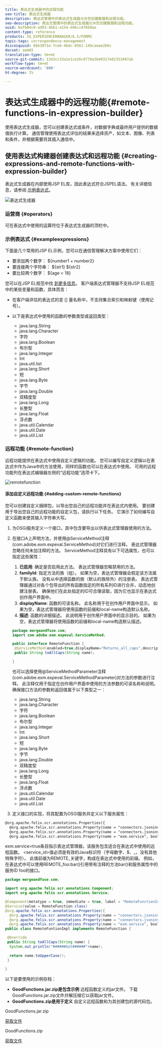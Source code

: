 ```yaml
---
title: 表达式生成器中的远程功能
seo-title: 表达式生成器
description: 表达式管理中的表达式生成器允许您创建数据和远程功能。
seo-description: 表达式管理中的表达式生成器允许您创建数据和远程功能。
uuid: 6afb84c0-ad03-4bb1-a154-d46cc47650ae
content-type: reference
products: SG_EXPERIENCEMANAGER/6.5/FORMS
topic-tags: correspondence-management
discoiquuid: 68e3071e-7ce6-4bdc-8561-14bcaeae2b6c
docset: aem65
translation-type: tm+mt
source-git-commit: 1343cc33a1e1ce26c0770a3b49317e82353497ab
workflow-type: tm+mt
source-wordcount: '800'
ht-degree: 1%

---
```



# 表达式生成器中的远程功能{#remote-functions-in-expression-builder}

使用表达式生成器，您可以创建表达式或条件，对数据字典或最终用户提供的数据值执行计算。 通信管理使用表达式评估的结果来选择资产，如文本、图像、列表和条件，并根据需要将其插入通信中。

## 使用表达式构建器创建表达式和远程功能 {#creating-expressions-and-remote-functions-with-expression-builder}

表达式生成器在内部使用JSP EL库，因此表达式符合JSPEL语法。 有关详细信息，请参阅 [示例表达式](#exampleexpressions)。

![表达式生成器](assets/expressionbuilder.png)

### 运营商 {#operators}

可在表达式中使用的运算符位于表达式生成器的顶栏中。

### 示例表达式 {#exampleexpressions}

下面是几个常用的JSP EL示例，您可以在通信管理解决方案中使用它们：

* 要添加两个数字： ${number1 + number2}
* 要连接两个字符串： ${str1} ${str2}
* 要比较两个数字： ${age &lt; 18}

您可以在JSP EL规范中找 [到更多信息](https://download.oracle.com/otn-pub/jcp/jsp-2.1-fr-spec-oth-JSpec/jsp-2_1-fr-spec-el.pdf)。 客户端表达式管理器不支持JSP EL规范中的某些变量和函数，具体而言：

* 在客户端评估的表达式的变 [] 量名称中，不支持集合索引和映射键（使用记号）。
* 以下是表达式中使用的函数的参数类型或返回类型：

   * java.lang.String
   * java.lang.Character
   * 字符
   * java.lang.Boolean
   * 布尔型
   * java.lang.Integer
   * Int
   * java.util.list
   * java.lang.Short
   * 短
   * java.lang.Byte
   * 字节
   * java.lang.Double
   * 双精度型
   * java.lang.Long
   * 长整型
   * java.lang.Float
   * 浮点数
   * java.util.Calendar
   * java.util.Date
   * java.util.List

### 远程功能 {#remote-function}

远程功能提供在表达式中使用自定义逻辑的功能。 您可以编写自定义逻辑以在表达式中作为Java中的方法使用，同样的函数也可以在表达式中使用。 可用的远程功能列在表达式编辑器左侧的“远程功能”选项卡下。

![remotefunction](assets/remotefunction.png)

#### 添加自定义远程功能 {#adding-custom-remote-functions}

您可以创建自定义捆绑包，以导出您自己的远程功能并在表达式内使用。 要创建用于导出您自己的远程功能的自定义包，请执行以下任务。 它演示了如何编写自定义函数来使其输入字符串大写。

1. 为OSGi服务定义一个接口，其中包含要导出以供表达式管理器使用的方法。
1. 在接口A上声明方法，并使用@ServiceMethod注释(com.adobe.exm.expeval.ServiceMethod)对它们进行注释。 表达式管理器忽略任何未加注释的方法。 ServiceMethod注释具有以下可选属性，也可以指定这些属性：

   1. **已启用**: 确定是否启用此方法。 表达式管理器忽略禁用的方法。
   1. **familyId**: 指定方法的族（组）。 如果为空，表达式管理器会假定该方法属于默认族。 没有从中选择函数的族（默认的族除外）的注册表。 表达式管理器通过对各个包导出的所有函数指定的所有系列ID进行合并，动态地创建注册表。 确保他们在此处指定的ID可合理读取，因为它也显示在表达式创作用户界面中。
   1. **displayName**: 函数的可读名称。 此名称用于在创作用户界面中显示。 如果为空，表达式管理器将使用函数的前缀和local-name构造默认名称。
   1. **描述**: 函数的详细描述。 此说明用于创作用户界面中的显示目的。 如果为空，表达式管理器将使用函数的前缀和local-name构造默认描述。

   ```java
   package mergeandfuse.com;
   import com.adobe.exm.expeval.ServiceMethod;
   
   public interface RemoteFunction {
    @ServiceMethod(enabled=true,displayName="Returns_all_caps",description="Function to convert to all CAPS", familyId="remote")
    public String toAllCaps(String name);
   
   }
   ```

   也可以选择使用@ServiceMethodParameter注释(com.adobe.exm.expeval.ServiceMethodParameter)对方法的参数进行注释。 此注释仅用于指定在创作用户界面中使用的方法参数的可读名称和说明。 确保接口方法的参数和返回值属于以下类型之一：

   * java.lang.String
   * java.lang.Character
   * 字符
   * java.lang.Boolean
   * 布尔型
   * java.lang.Integer
   * Int
   * java.lang.Short
   * 短
   * java.lang.Byte
   * 字节
   * java.lang.Double
   * 双精度型
   * java.lang.Long
   * 长整型
   * java.lang.Float
   * 浮点数
   * java.util.Calendar
   * java.util.Date
   * java.util.List


1. 定义接口的实现，将其配置为OSGI服务并定义以下服务属性：

```jsp
@org.apache.felix.scr.annotations.Properties({
  @org.apache.felix.scr.annotations.Property(name = "connectors.jsoninvoker", boolValue = true),
  @org.apache.felix.scr.annotations.Property(name = "connectors.jsoninvoker.alias", value = "<service_id>"),
  @org.apache.felix.scr.annotations.Property(name = "exm.service", boolValue = true)})
```

exm.service=true条目指示表达式管理器，该服务包含适合在表达式中使用的远程函数。 &lt;service_id>值必须是有效的Java标识符（字母数字、$、_，没有其他特殊字符）。 此值前缀为REMOTE_关键字，构成在表达式中使用的前缀。 例如，在表达式中可以使用REMOTE_foo:bar()引用带有注释的方法bar()和服务属性中的服务ID foo的接口。

```java
package mergeandfuse.com;

import org.apache.felix.scr.annotations.Component;
import org.apache.felix.scr.annotations.Service;

@Component(metatype = true, immediate = true, label = "RemoteFunctionImpl")
@Service(value = RemoteFunction.class)
@org.apache.felix.scr.annotations.Properties({
  @org.apache.felix.scr.annotations.Property(name = "connectors.jsoninvoker", boolValue = true),
  @org.apache.felix.scr.annotations.Property(name = "connectors.jsoninvoker.alias", value = "test1"),
  @org.apache.felix.scr.annotations.Property(name = "exm.service", boolValue = true)})
public class RemoteFuntionImpl implements RemoteFunction {

 @Override
 public String toAllCaps(String name) {
  System.out.println("######Got######"+name);
  
  return name.toUpperCase();
 }
 
}
```

以下是要使用的示例存档：

* **GoodFunctions.jar.zip是包含示例** 远程函数定义的jar文件。 下载GoodFunctions.jar.zip文件并解压缩它以获取jar文件。
* **GoodFunctions.zip是用于定义** 自定义远程函数和为其创建包的源代码包。

GoodFunctions.jar.zip

[获取文件](assets/goodfunctions.jar.zip)

GoodFunctions.zip

[获取文件](assets/goodfunctions.zip)
